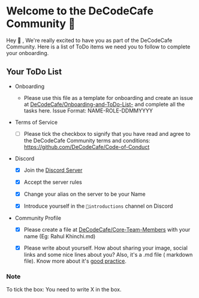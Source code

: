 # Welcome to the DeCodeCafe Community 🎉 
 
Hey 👋 ,
We're really excited to have you as part of the DeCodeCafe Community. Here is a list of ToDo items we need you to follow to complete your onboarding.

## Your ToDo List

- Onboarding
  - Please use this file as a template for onboarding and create an issue at [DeCodeCafe/Onboarding-and-ToDo-List-](https://github.com/DeCodeCafe/Onboarding-and-ToDo-List-/issues) and complete all the tasks here.
   Issue Format: NAME-ROLE-DDMMYYYY

- Terms of Service
  - [ ] Please tick the checkbox to signify that you have read and agree to the DeCodeCafe Community terms and conditions: https://github.com/DeCodeCafe/Code-of-Conduct

- Discord
  - [X] Join the [Discord Server](https://discord.gg/4ScQzUQc35)
  - [X] Accept the server rules
  - [X] Change your alias on the server to be your Name
  - [X] Introduce yourself in the `🌱introductions` channel on Discord
  

- Community Profile

  - [X] Please create a file at [DeCodeCafe/Core-Team-Members](https://github.com/DeCodeCafe/Core-Team-Members) with your name (Eg: Rahul Khinchi.md)
  - [X] Please write about yourself. How about sharing your image, social links and some nice lines about you? Also, it's a .md file ( markdown file). Know more about it's [good practice](https://docs.github.com/en/get-started/writing-on-github/getting-started-with-writing-and-formatting-on-github/basic-writing-and-formatting-syntax).


### Note
To tick the box: You need to write X in the box. 
